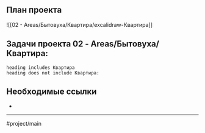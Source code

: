 ## План проекта
![[02 - Areas/Бытовуха/Квартира/excalidraw-Квартира]]
## Задачи проекта 02 - Areas/Бытовуха/Квартира:
```tasks
heading includes Квартира
heading does not include Квартира:
```

## Необходимые ссылки
- 
---
#project/main